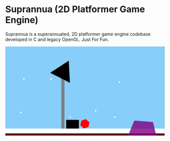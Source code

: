 # Suprannua (2D Platformer Game Engine)

Suprannua is a superannuated, 2D platformer game engine codebase developed in C and legacy OpenGL. Just For Fun. 

![ScreenShot](Suprannua.png)
